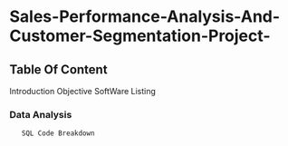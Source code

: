 # Sales-Performance-Analysis-And-Customer-Segmentation-Project-

## Table Of Content 
   Introduction
   Objective 
   SoftWare Listing 
   ### Data Analysis 
       SQL Code Breakdown
     
